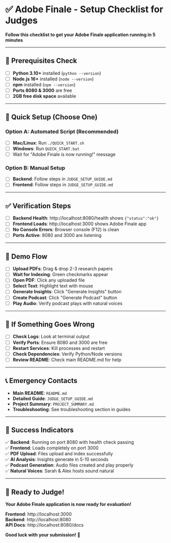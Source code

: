 # ✅ Adobe Finale - Setup Checklist for Judges

**Follow this checklist to get your Adobe Finale application running in 5 minutes**

---

## 🚨 Prerequisites Check

- [ ] **Python 3.10+** installed (`python --version`)
- [ ] **Node.js 16+** installed (`node --version`)
- [ ] **npm** installed (`npm --version`)
- [ ] **Ports 8080 & 3000** are free
- [ ] **2GB free disk space** available

---

## 🚀 Quick Setup (Choose One)

### Option A: Automated Script (Recommended)
- [ ] **Mac/Linux**: Run `./QUICK_START.sh`
- [ ] **Windows**: Run `QUICK_START.bat`
- [ ] Wait for "Adobe Finale is now running!" message

### Option B: Manual Setup
- [ ] **Backend**: Follow steps in `JUDGE_SETUP_GUIDE.md`
- [ ] **Frontend**: Follow steps in `JUDGE_SETUP_GUIDE.md`

---

## ✅ Verification Steps

- [ ] **Backend Health**: http://localhost:8080/health shows `{"status":"ok"}`
- [ ] **Frontend Loads**: http://localhost:3000 shows Adobe Finale app
- [ ] **No Console Errors**: Browser console (F12) is clean
- [ ] **Ports Active**: 8080 and 3000 are listening

---

## 🎯 Demo Flow

- [ ] **Upload PDFs**: Drag & drop 2-3 research papers
- [ ] **Wait for Indexing**: Green checkmarks appear
- [ ] **Open PDF**: Click any uploaded file
- [ ] **Select Text**: Highlight text with mouse
- [ ] **Generate Insights**: Click "Generate Insights" button
- [ ] **Create Podcast**: Click "Generate Podcast" button
- [ ] **Play Audio**: Verify podcast plays with natural voices

---

## 🔧 If Something Goes Wrong

- [ ] **Check Logs**: Look at terminal output
- [ ] **Verify Ports**: Ensure 8080 and 3000 are free
- [ ] **Restart Services**: Kill processes and restart
- [ ] **Check Dependencies**: Verify Python/Node versions
- [ ] **Review README**: Check main README.md for help

---

## 📞 Emergency Contacts

- **Main README**: `README.md`
- **Detailed Guide**: `JUDGE_SETUP_GUIDE.md`
- **Project Summary**: `PROJECT_SUMMARY.md`
- **Troubleshooting**: See troubleshooting section in guides

---

## 🎉 Success Indicators

✅ **Backend**: Running on port 8080 with health check passing  
✅ **Frontend**: Loads completely on port 3000  
✅ **PDF Upload**: Files upload and index successfully  
✅ **AI Analysis**: Insights generate in 5-10 seconds  
✅ **Podcast Generation**: Audio files created and play properly  
✅ **Natural Voices**: Sarah & Alex hosts sound natural  

---

## 🚀 Ready to Judge!

**Your Adobe Finale application is now ready for evaluation!**

**Frontend**: http://localhost:3000  
**Backend**: http://localhost:8080  
**API Docs**: http://localhost:8080/docs  

**Good luck with your submission! 🎯**
